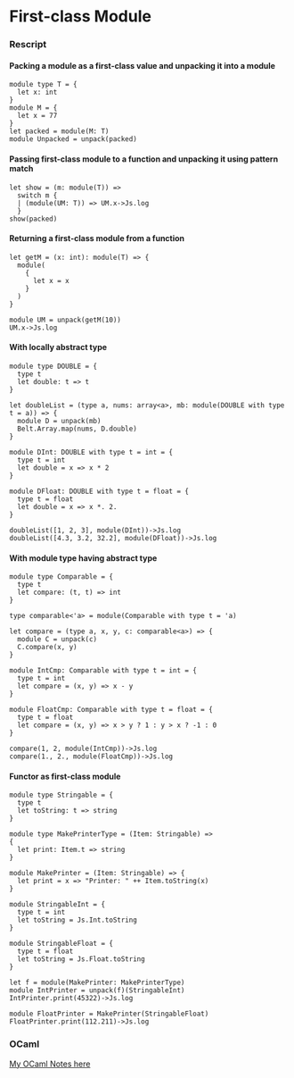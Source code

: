 # First-class Module

### Rescript

#### Packing a module as a first-class value and unpacking it into a module
```reasonml
module type T = {
  let x: int
}
module M = {
  let x = 77
}
let packed = module(M: T)
module Unpacked = unpack(packed)
```

#### Passing first-class module to a function and unpacking it using pattern match
```reasonml
let show = (m: module(T)) =>
  switch m {
  | (module(UM: T)) => UM.x->Js.log
  }
show(packed)
```

#### Returning a first-class module from a function
```reasonml
let getM = (x: int): module(T) => {
  module(
    {
      let x = x
    }
  )
}

module UM = unpack(getM(10))
UM.x->Js.log
```

#### With locally abstract type
```reasonml
module type DOUBLE = {
  type t
  let double: t => t
}

let doubleList = (type a, nums: array<a>, mb: module(DOUBLE with type t = a)) => {
  module D = unpack(mb)
  Belt.Array.map(nums, D.double)
}

module DInt: DOUBLE with type t = int = {
  type t = int
  let double = x => x * 2
}

module DFloat: DOUBLE with type t = float = {
  type t = float
  let double = x => x *. 2.
}

doubleList([1, 2, 3], module(DInt))->Js.log
doubleList([4.3, 3.2, 32.2], module(DFloat))->Js.log
```

#### With module type having abstract type
```reasonml
module type Comparable = {
  type t
  let compare: (t, t) => int
}

type comparable<'a> = module(Comparable with type t = 'a)

let compare = (type a, x, y, c: comparable<a>) => {
  module C = unpack(c)
  C.compare(x, y)
}

module IntCmp: Comparable with type t = int = {
  type t = int
  let compare = (x, y) => x - y
}

module FloatCmp: Comparable with type t = float = {
  type t = float
  let compare = (x, y) => x > y ? 1 : y > x ? -1 : 0
}

compare(1, 2, module(IntCmp))->Js.log
compare(1., 2., module(FloatCmp))->Js.log
```

#### Functor as first-class module
```reasonml
module type Stringable = {
  type t
  let toString: t => string
}

module type MakePrinterType = (Item: Stringable) =>
{
  let print: Item.t => string
}

module MakePrinter = (Item: Stringable) => {
  let print = x => "Printer: " ++ Item.toString(x)
}

module StringableInt = {
  type t = int
  let toString = Js.Int.toString
}

module StringableFloat = {
  type t = float
  let toString = Js.Float.toString
}

let f = module(MakePrinter: MakePrinterType)
module IntPrinter = unpack(f)(StringableInt)
IntPrinter.print(45322)->Js.log

module FloatPrinter = MakePrinter(StringableFloat)
FloatPrinter.print(112.211)->Js.log
```

### OCaml
[My OCaml Notes here](https://github.com/nyinyithann/notes_on_ocaml/blob/main/notes/lang/first-class%20module.ipynb)
